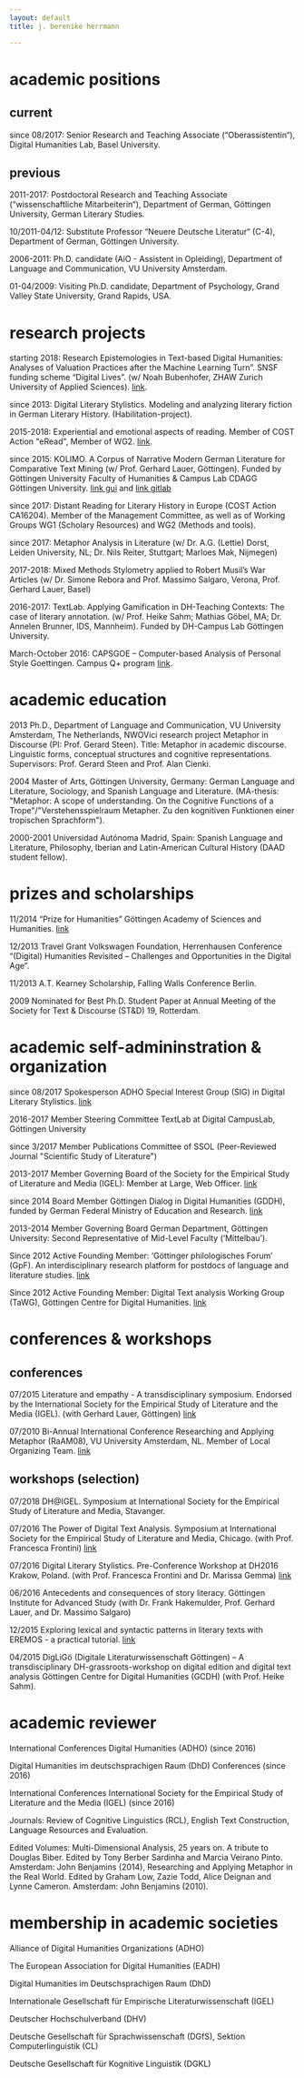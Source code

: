 ```yaml
---
layout: default
title: j. berenike herrmann

---
```


# academic positions
## current
since 08/2017: Senior Research and Teaching Associate (“Oberassistentin“), Digital Humanities Lab, Basel University.

## previous
2011-2017: Postdoctoral Research and Teaching Associate (“wissenschaftliche Mitarbeiterin“), Department of German, Göttingen University, German Literary Studies.

10/2011-04/12: Substitute Professor “Neuere Deutsche Literatur“ (C-4), Department of German, Göttingen University.

2006-2011: Ph.D. candidate (AiO - Assistent in Opleiding), Department of Language and Communication, VU University Amsterdam. 

01-04/2009: Visiting Ph.D. candidate, Department of Psychology, Grand Valley State University, Grand Rapids, USA.

# research projects

starting 2018: Research Epistemologies in Text-based Digital Humanities: Analyses of Valuation Practices after the Machine Learning Turn”. SNSF funding scheme “Digital Lives”. (w/ Noah Bubenhofer, ZHAW Zurich University of Applied Sciences). [link](https://jberenike.github.io/news).

since 2013:	Digital Literary Stylistics. Modeling and analyzing literary fiction in German Literary History. (Habilitation-project).

2015-2018: Experiential and emotional aspects of reading. Member of COST Action "eRead", Member of WG2. [link](http://ereadcost.eu/).

since 2015: KOLIMO. A Corpus of Narrative Modern German Literature for Comparative Text Mining (w/ Prof. Gerhard Lauer, Göttingen). Funded by Göttingen University Faculty of Humanities & Campus Lab CDAGG Göttingen University. [link gui](https://kolimo.uni-goettingen.de/index.html) and [link gitlab](https://gitlab.gwdg.de/kolimo/exist-app)

since 2017: Distant Reading for Literary History in Europe (COST Action CA16204). Member of the Management Committee, as well as of Working Groups WG1 (Scholary Resources) and WG2 (Methods and tools).

since 2017: Metaphor Analysis in Literature (w/ Dr. A.G. (Lettie) Dorst, Leiden University, NL; Dr. Nils Reiter, Stuttgart; Marloes Mak, Nijmegen)

2017-2018: Mixed Methods Stylometry applied to Robert Musil’s War Articles (w/ Dr. Simone Rebora and Prof. Massimo Salgaro, Verona, Prof. Gerhard Lauer, Basel)

2016-2017: TextLab. Applying Gamification in DH-Teaching Contexts: The case of literary annotation. (w/ Prof. Heike Sahm; Mathias Göbel, MA; Dr. Annelen Brunner, IDS, Mannheim). Funded by DH-Campus Lab Göttingen University.

March-October 2016: CAPSGOE – Computer-based Analysis of Personal Style Goettingen. Campus Q+ program [link](https://capsgoe.wordpress.com/).


# academic education

2013 		Ph.D., Department of Language and Communication, VU University Amsterdam, The Netherlands, NWOVici research project Metaphor in Discourse (PI: Prof. Gerard Steen). Title: Metaphor in academic discourse. Linguistic forms, conceptual structures and cognitive representations. Supervisors: Prof. Gerard Steen and Prof. Alan Cienki.

2004 		Master of Arts, Göttingen University, Germany: German Language and Literature, Sociology, and Spanish Language and Literature. (MA-thesis: "Metaphor: A scope of understanding. On the Cognitive Functions of a Trope"/"Verstehensspielraum Metapher. Zu den kognitiven Funktionen einer tropischen Sprachform"). 

2000-2001 	Universidad Autónoma Madrid, Spain: Spanish Language and Literature, Philosophy, Iberian and Latin-American Cultural History (DAAD student fellow).

# prizes and scholarships

11/2014	“Prize for Humanities” Göttingen Academy of Sciences and Humanities. [link](https://adw-goe.de/en/awards/categories/preis-fuer-geisteswissenschaften/preistraeger/)

12/2013	Travel Grant Volkswagen Foundation, Herrenhausen Conference “(Digital) Humanities Revisited – Challenges and Opportunities in the Digital Age”.

11/2013	A.T. Kearney Scholarship, Falling Walls Conference Berlin.

2009	Nominated for Best Ph.D. Student Paper at Annual Meeting of the Society for Text & Discourse (ST&D) 19, Rotterdam.

# academic self-admininstration & organization

since 08/2017	Spokesperson ADHO Special Interest Group (SIG) in Digital Literary Stylistics. [link](http://dls.hypotheses.org/)

2016-2017 		Member Steering Committee TextLab at Digital CampusLab, Göttingen University

since 3/2017 	Member Publications Committee of SSOL (Peer-Reviewed Journal "Scientific Study of Literature")

2013-2017	    Member Governing Board of the Society for the Empirical Study of Literature and Media (IGEL): Member at Large, Web Officer. [link](http://www.igel.uni-goettingen.de)

since 2014	Board Member Göttingen Dialog in Digital Humanities (GDDH), funded by German Federal Ministry of Education and Research. [link](http://www.gcdh.de/en/events/gottingen-dialog-digital-humanities)

2013-2014	  Member Governing Board German Department, Göttingen University: Second Representative of Mid-Level Faculty (‘Mittelbau’).

Since 2012	Active Founding Member: ‘Göttinger philologisches Forum’ (GpF). An interdisciplinary research platform for postdocs of language and literature studies. [link](http://www.uni-Göttingen.de/en/351956.html)

Since 2012	Active Founding Member: Digital Text analysis Working Group (TaWG), Göttingen Centre for Digital Humanities. [link](http://www.gcdh.de/en/research/digital-text-analysis/)

# conferences & workshops 

## conferences

07/2015 	Literature and empathy - A transdisciplinary symposium. Endorsed by the International Society for the Empirical Study of Literature and the Media (IGEL). (with Gerhard Lauer, Göttingen) [link](http://www.literatureandempathy.uni-goettingen.de)

07/2010 	Bi-Annual International Conference Researching and Applying Metaphor (RaAM08), VU University Amsterdam, NL. Member of Local Organizing Team. [link](http://www.raam.org.uk/Amsterdam_2010.html)


## workshops (selection)

07/2018			DH@IGEL. Symposium at International Society for the Empirical Study of Literature and Media, Stavanger. 

07/2016		The Power of Digital Text Analysis. Symposium at International Society for the Empirical Study of Literature and Media, Chicago. (with Prof. Francesca Frontini) [link](https://sites.google.com/site/igelchicago2016/program/prelim_program)

07/2016		Digital Literary Stylistics. Pre-Conference Workshop at DH2016 Krakow, Poland. (with Prof. Francesca Frontini and Dr. Marissa Gemma) [link](http://digitalliterarystylistic.github.io/)

06/2016		Antecedents and consequences of story literacy. Göttingen Institute for Advanced Study (with Dr. Frank Hakemulder, Prof. Gerhard Lauer, and Dr. Massimo Salgaro)

12/2015		Exploring lexical and syntactic patterns in literary texts with EREMOS - a practical tutorial. [link](http://www.uni-goettingen.de/de/513825.html)

04/2015		DigLiGö (Digitale Literaturwissenschaft Göttingen) – A transdisciplinary DH-grassroots-workshop on digital edition and digital text analysis Göttingen Centre for Digital Humanities (GCDH) (with Prof. Heike Sahm).


# academic reviewer

International Conferences Digital Humanities (ADHO) (since 2016)

Digital Humanities im deutschsprachigen Raum (DhD) Conferences (since 2016)

International Conferences International Society for the Empirical Study of Literature and the Media (IGEL) (since 2016)

Journals: Review of Cognitive Linguistics (RCL), English Text Construction, Language Resources and Evaluation.

Edited Volumes: Multi-Dimensional Analysis, 25 years on. A tribute to Douglas Biber. Edited by Tony Berber Sardinha and Marcia Veirano Pinto. Amsterdam: John Benjamins (2014), Researching and Applying Metaphor in the Real World. Edited by Graham Low, Zazie Todd, Alice Deignan and Lynne Cameron. Amsterdam: John Benjamins (2010).

# membership in academic societies

Alliance of Digital Humanities Organizations (ADHO)

The European Association for Digital Humanities (EADH)

Digital Humanities im Deutschsprachigen Raum (DhD)

Internationale Gesellschaft für Empirische Literaturwissenschaft (IGEL)

Deutscher Hochschulverband (DHV)

Deutsche Gesellschaft für Sprachwissenschaft (DGfS), Sektion Computerlinguistik (CL)

Deutsche Gesellschaft für Kognitive Linguistik (DGKL)
